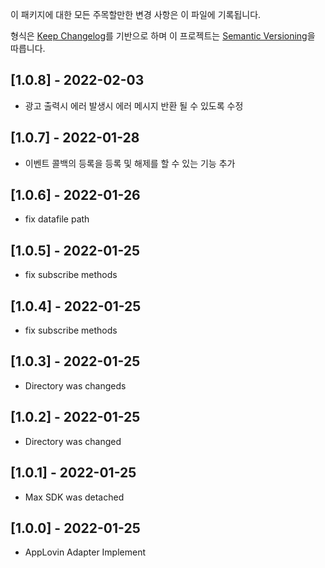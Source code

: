 이 패키지에 대한 모든 주목할만한 변경 사항은 이 파일에 기록됩니다.

형식은 [Keep Changelog]를 기반으로 하며 이 프로젝트는 [Semantic Versioning]을 따릅니다.

## [1.0.8] - 2022-02-03
- 광고 출력시 에러 발생시 에러 메시지 반환 될 수 있도록 수정

## [1.0.7] - 2022-01-28
- 이벤트 콜백의 등록을 등록 및 해제를 할 수 있는 기능 추가

## [1.0.6] - 2022-01-26
- fix datafile path

## [1.0.5] - 2022-01-25
- fix subscribe methods

## [1.0.4] - 2022-01-25
- fix subscribe methods

## [1.0.3] - 2022-01-25
- Directory was changeds

## [1.0.2] - 2022-01-25
- Directory was changed

## [1.0.1] - 2022-01-25
- Max SDK was detached

## [1.0.0] - 2022-01-25
- AppLovin Adapter Implement


[Keep Changelog]: https://keepachangelog.com/en/1.0.0/
[Semantic Versioning]: https://semver.org/spec/v2.0.0.html
